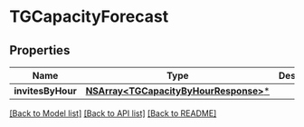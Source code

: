 # TGCapacityForecast

## Properties
Name | Type | Description | Notes
------------ | ------------- | ------------- | -------------
**invitesByHour** | [**NSArray&lt;TGCapacityByHourResponse&gt;***](TGCapacityByHourResponse.md) |  | [optional] 

[[Back to Model list]](../README.md#documentation-for-models) [[Back to API list]](../README.md#documentation-for-api-endpoints) [[Back to README]](../README.md)


